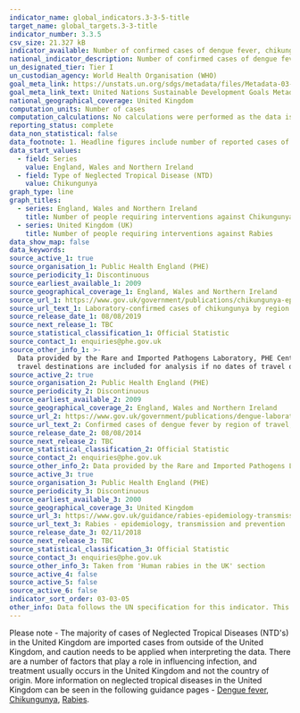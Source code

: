 ```yaml
---
indicator_name: global_indicators.3-3-5-title
target_name: global_targets.3-3-title
indicator_number: 3.3.5
csv_size: 21.327 kB
indicator_available: Number of confirmed cases of dengue fever, chikungunya and rabies
national_indicator_description: Number of confirmed cases of dengue fever and chikungunya in England, Wales and Northern Ireland, and the number of confirmed cases of rabies in the United Kingdom. 
un_designated_tier: Tier I
un_custodian_agency: World Health Organisation (WHO)
goal_meta_link: https://unstats.un.org/sdgs/metadata/files/Metadata-03-03-05.pdf
goal_meta_link_text: United Nations Sustainable Development Goals Metadata (PDF 390 KB)
national_geographical_coverage: United Kingdom
computation_units: Number of cases
computation_calculations: No calculations were performed as the data is readily available from the sources.
reporting_status: complete
data_non_statistical: false
data_footnote: 1. Headline figures include number of reported cases of Dengue Fever and Chikungunya for England, Wales and Northern Ireland only and can be viewed by selecting the series. 2. Timescales and geographical coverage are not consistent across graphs.
data_start_values:
  - field: Series
    value: England, Wales and Northern Ireland
  - field: Type of Neglected Tropical Disease (NTD)
    value: Chikungunya
graph_type: line
graph_titles:
  - series: England, Wales and Northern Ireland
    title: Number of people requiring interventions against Chikungunya and Dengue fever
  - series: United Kingdom (UK)
    title: Number of people requiring interventions against Rabies
data_show_map: false
data_keywords:
source_active_1: true
source_organisation_1: Public Health England (PHE)
source_periodicity_1: Discontinuous
source_earliest_available_1: 2009
source_geographical_coverage_1: England, Wales and Northern Ireland
source_url_1: https://www.gov.uk/government/publications/chikungunya-epidemiology-in-england-wales-and-northern-ireland
source_url_text_1: Laboratory-confirmed cases of chikungunya by region of travel, England, Wales and Northern Ireland - 2009 to 2014
source_release_date_1: 08/08/2019
source_next_release_1: TBC
source_statistical_classification_1: Official Statistic
source_contact_1: enquiries@phe.gov.uk
source_other_info_1: >-
  Data provided by the Rare and Imported Pathogens Laboratory, PHE Centre for Emergency Preparedness and Reponse, Porton Down. Note that the totals in the table are higher than the total number of cases stated in the report as some cases travelled to more than one country. All possible
  travel destinations are included for analysis if no dates of travel or onset have been stated; in reality a case is likely to have acquired his/her infection in only one country.
source_active_2: true
source_organisation_2: Public Health England (PHE)
source_periodicity_2: Discontinuous
source_earliest_available_2: 2009
source_geographical_coverage_2: England, Wales and Northern Ireland
source_url_2: https://www.gov.uk/government/publications/dengue-laboratory-confirmed-cases-in-england-wales-and-northern-ireland
source_url_text_2: Confirmed cases of dengue fever by region of travel, England, Wales and Northern Ireland - 2009 to 2014
source_release_date_2: 08/08/2014
source_next_release_2: TBC
source_statistical_classification_2: Official Statistic
source_contact_2: enquiries@phe.gov.uk
source_other_info_2: Data provided by the Rare and Imported Pathogens Laboratory, PHE Porton and collated by the Travel and Migrant Health Section.
source_active_3: true
source_organisation_3: Public Health England (PHE)
source_periodicity_3: Discontinuous
source_earliest_available_3: 2000
source_geographical_coverage_3: United Kingdom
source_url_3: https://www.gov.uk/guidance/rabies-epidemiology-transmission-and-prevention 
source_url_text_3: Rabies - epidemiology, transmission and prevention
source_release_date_3: 02/11/2018
source_next_release_3: TBC
source_statistical_classification_3: Official Statistic
source_contact_3: enquiries@phe.gov.uk
source_other_info_3: Taken from 'Human rabies in the UK' section
source_active_4: false
source_active_5: false
source_active_6: false
indicator_sort_order: 03-03-05
other_info: Data follows the UN specification for this indicator. This indicator has been identified in collaboration with topic experts.
---
```

Please note - The majority of cases of Neglected Tropical Diseases (NTD's) in the United Kingdom are imported cases from outside of the United Kingdom, and caution needs to be applied when interpreting the data. There are a number of factors that play a role in influencing infection, and treatment usually occurs in the United Kingdom and not the country of origin. More information on neglected tropical diseases in the United Kingdom can be seen in the following guidance pages - [Dengue fever](https://www.gov.uk/government/collections/dengue-fever-guidance-data-and-analysis), [Chikungunya](https://www.gov.uk/guidance/chikungunya), [Rabies](https://www.gov.uk/guidance/rabies-epidemiology-transmission-and-prevention).